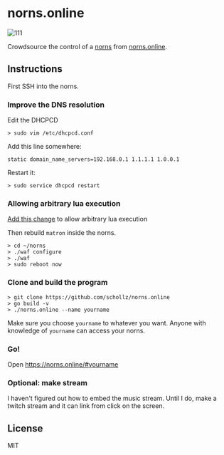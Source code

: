 # norns.online

![111](https://user-images.githubusercontent.com/6550035/99736745-c470c180-2a7b-11eb-80d4-e9b2a02167cf.png)

Crowdsource the control of a [norns](https://monome.org/docs/norns/) from [norns.online](https://norns.online).

## Instructions

First SSH into the norns.

### Improve the DNS resolution

Edit the DHCPCD

```
> sudo vim /etc/dhcpcd.conf
```

Add this line somewhere:

```
static domain_name_servers=192.168.0.1 1.1.1.1 1.0.0.1
```

Restart it:

```
> sudo service dhcpcd restart
```


### Allowing arbitrary lua execution

[Add this change](https://github.com/schollz/norns/commit/3202c3f1cfd40ac132d59e66276bfe0653ca2264) to allow arbitrary lua execution

Then rebuild `matron` inside the norns.

```
> cd ~/norns
> ./waf configure
> ./waf
> sudo reboot now
``` 

### Clone and build the program

```
> git clone https://github.com/schollz/norns.online
> go build -v
> ./norns.online --name yourname
```

Make sure you choose `yourname` to whatever you want. Anyone with knowledge of `yourname` can access your norns.


### Go!

Open https://norns.online/#yourname

### Optional: make stream

I haven't figured out how to embed the music stream. Until I do, make a twitch stream and it can link from click on the screen.

## License

MIT
